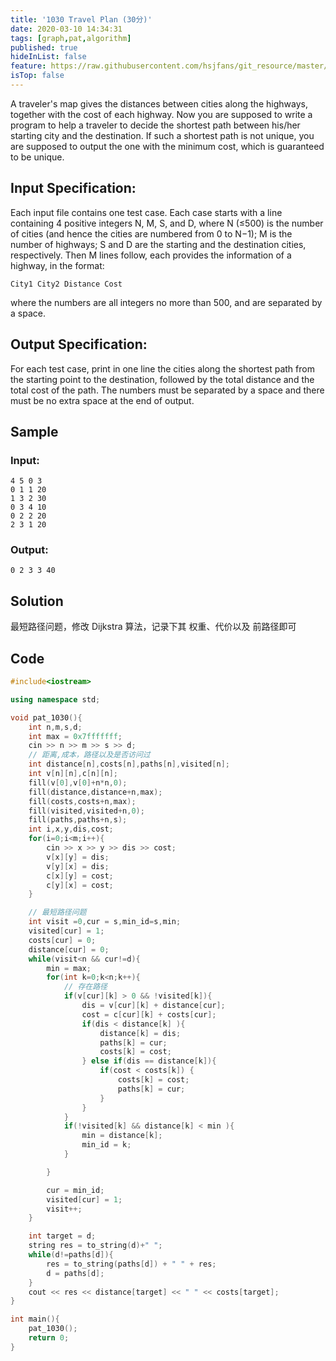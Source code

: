```yaml
---
title: '1030 Travel Plan (30分)'
date: 2020-03-10 14:34:31
tags: [graph,pat,algorithm]
published: true
hideInList: false
feature: https://raw.githubusercontent.com/hsjfans/git_resource/master/img/20200310122256.png
isTop: false
---
```

A traveler's map gives the distances between cities along the highways, together with the cost of each highway. Now you are supposed to write a program to help a traveler to decide the shortest path between his/her starting city and the destination. If such a shortest path is not unique, you are supposed to output the one with the minimum cost, which is guaranteed to be unique.

## Input Specification:
Each input file contains one test case. Each case starts with a line containing 4 positive integers N, M, S, and D, where N (≤500) is the number of cities (and hence the cities are numbered from 0 to N−1); M is the number of highways; S and D are the starting and the destination cities, respectively. Then M lines follow, each provides the information of a highway, in the format:

``` 
City1 City2 Distance Cost 
```

where the numbers are all integers no more than 500, and are separated by a space.

## Output Specification:
For each test case, print in one line the cities along the shortest path from the starting point to the destination, followed by the total distance and the total cost of the path. The numbers must be separated by a space and there must be no extra space at the end of output.

## Sample 
### Input:
```
4 5 0 3
0 1 1 20
1 3 2 30
0 3 4 10
0 2 2 20
2 3 1 20
```
      
    
### Output:
```
0 2 3 3 40
```


## Solution

最短路径问题，修改 Dijkstra 算法，记录下其 权重、代价以及 前路径即可

## Code

```c++
#include<iostream>

using namespace std;

void pat_1030(){
    int n,m,s,d;
    int max = 0x7fffffff;
    cin >> n >> m >> s >> d;
    // 距离,成本，路径以及是否访问过
    int distance[n],costs[n],paths[n],visited[n];
    int v[n][n],c[n][n];
    fill(v[0],v[0]+n*n,0);
    fill(distance,distance+n,max);
    fill(costs,costs+n,max);
    fill(visited,visited+n,0);
    fill(paths,paths+n,s);
    int i,x,y,dis,cost;
    for(i=0;i<m;i++){
        cin >> x >> y >> dis >> cost;
        v[x][y] = dis;
        v[y][x] = dis;
        c[x][y] = cost;
        c[y][x] = cost;
    }

    // 最短路径问题
    int visit =0,cur = s,min_id=s,min;
    visited[cur] = 1;
    costs[cur] = 0;
    distance[cur] = 0;
    while(visit<n && cur!=d){
        min = max;
        for(int k=0;k<n;k++){
            // 存在路径
            if(v[cur][k] > 0 && !visited[k]){
                dis = v[cur][k] + distance[cur];
                cost = c[cur][k] + costs[cur];
                if(dis < distance[k] ){
                    distance[k] = dis;
                    paths[k] = cur;
                    costs[k] = cost;
                } else if(dis == distance[k]){
                    if(cost < costs[k]) {
                        costs[k] = cost;
                        paths[k] = cur;
                    }
                }
            }
            if(!visited[k] && distance[k] < min ){
                min = distance[k];
                min_id = k;
            }

        }

        cur = min_id;
        visited[cur] = 1;
        visit++;
    }

    int target = d;
    string res = to_string(d)+" ";
    while(d!=paths[d]){
        res = to_string(paths[d]) + " " + res;
        d = paths[d];
    }
    cout << res << distance[target] << " " << costs[target];
}

int main(){
    pat_1030();
    return 0;
}
```